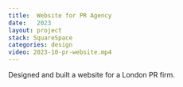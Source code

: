 ```yaml
---
title:  Website for PR Agency
date:   2023
layout: project
stack: SquareSpace
categories: design
video: 2023-10-pr-website.mp4
---
```


Designed and built a website for a London PR firm.
